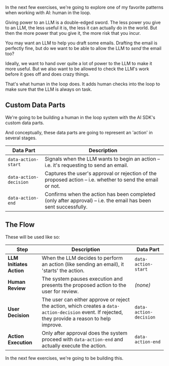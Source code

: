 In the next few exercises, we're going to explore one of my favorite patterns when working with AI: human in the loop.

Giving power to an LLM is a double-edged sword. The less power you give to an LLM, the less useful it is, the less it can actually do in the world. But then the more power that you give it, the more risk that you incur.

You may want an LLM to help you draft some emails. Drafting the email is perfectly fine, but do we want to be able to allow the LLM to _send_ the email too?

Ideally, we want to hand over quite a lot of power to the LLM to make it more useful. But we also want to be allowed to check the LLM's work before it goes off and does crazy things.

That's what human in the loop does. It adds human checks into the loop to make sure that the LLM is always on task.

## Custom Data Parts

We're going to be building a human in the loop system with the AI SDK's custom data parts.

And conceptually, these data parts are going to represent an 'action' in several stages.

| Data Part              | Description                                                                                                    |
| ---------------------- | -------------------------------------------------------------------------------------------------------------- |
| `data-action-start`    | Signals when the LLM wants to begin an action – i.e. it's requesting to send an email.                         |
| `data-action-decision` | Captures the user's approval or rejection of the proposed action – i.e. whether to send the email or not.      |
| `data-action-end`      | Confirms when the action has been completed (only after approval) – i.e. the email has been sent successfully. |

## The Flow

These will be used like so:

| Step                     | Description                                                                                                                                         | Data Part              |
| ------------------------ | --------------------------------------------------------------------------------------------------------------------------------------------------- | ---------------------- |
| **LLM Initiates Action** | When the LLM decides to perform an action (like sending an email), it 'starts' the action.                                                          | `data-action-start`    |
| **Human Review**         | The system pauses execution and presents the proposed action to the user for review.                                                                | _(none)_               |
| **User Decision**        | The user can either approve or reject the action, which creates a `data-action-decision` event. If rejected, they provide a reason to help improve. | `data-action-decision` |
| **Action Execution**     | Only after approval does the system proceed with `data-action-end` and actually execute the action.                                                 | `data-action-end`      |

In the next few exercises, we're going to be building this.

